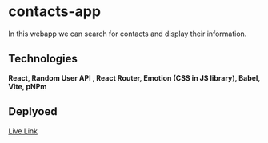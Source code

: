 # contacts-app

In this webapp we can search for contacts and display their information.

## Technologies

**React, Random User API , React Router, Emotion (CSS in JS library), Babel, Vite, pNPm**

## Deplyoed

[Live Link](https://contacts-app-6463.netlify.app/)

